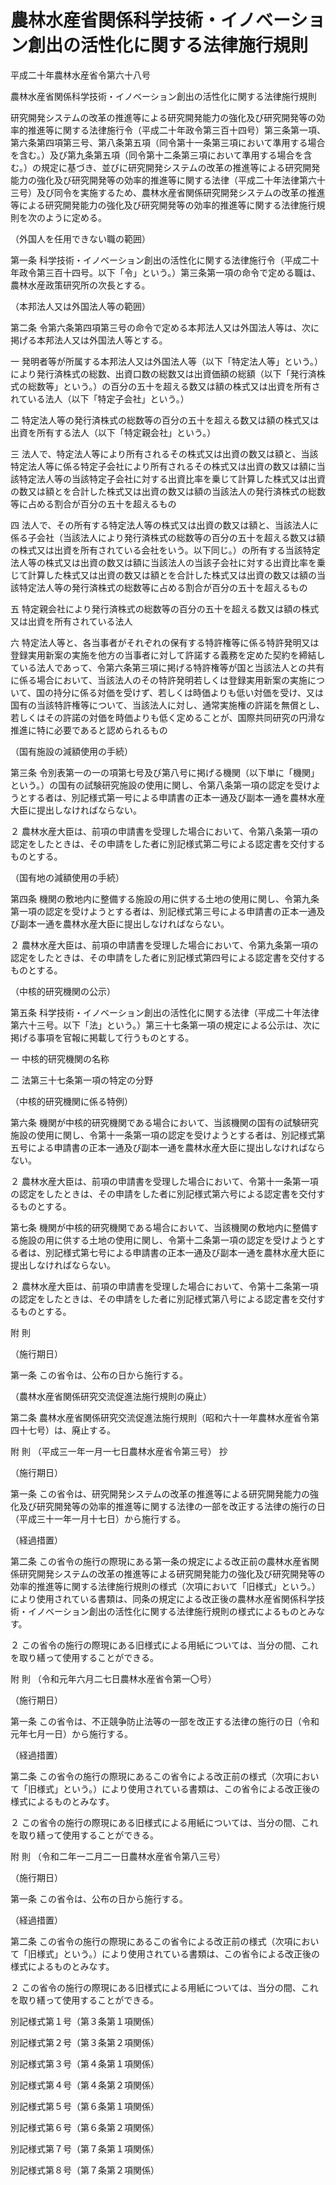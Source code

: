 # 農林水産省関係科学技術・イノベーション創出の活性化に関する法律施行規則

平成二十年農林水産省令第六十八号

農林水産省関係科学技術・イノベーション創出の活性化に関する法律施行規則

研究開発システムの改革の推進等による研究開発能力の強化及び研究開発等の効率的推進等に関する法律施行令（平成二十年政令第三百十四号）第三条第一項、第六条第四項第三号、第八条第五項（同令第十一条第三項において準用する場合を含む。）及び第九条第五項（同令第十二条第三項において準用する場合を含む。）の規定に基づき、並びに研究開発システムの改革の推進等による研究開発能力の強化及び研究開発等の効率的推進等に関する法律（平成二十年法律第六十三号）及び同令を実施するため、農林水産省関係研究開発システムの改革の推進等による研究開発能力の強化及び研究開発等の効率的推進等に関する法律施行規則を次のように定める。

（外国人を任用できない職の範囲）

第一条 科学技術・イノベーション創出の活性化に関する法律施行令（平成二十年政令第三百十四号。以下「令」という。）第三条第一項の命令で定める職は、農林水産政策研究所の次長とする。

（本邦法人又は外国法人等の範囲）

第二条 令第六条第四項第三号の命令で定める本邦法人又は外国法人等は、次に掲げる本邦法人又は外国法人等とする。

一 発明者等が所属する本邦法人又は外国法人等（以下「特定法人等」という。）により発行済株式の総数、出資口数の総数又は出資価額の総額（以下「発行済株式の総数等」という。）の百分の五十を超える数又は額の株式又は出資を所有されている法人（以下「特定子会社」という。）

二 特定法人等の発行済株式の総数等の百分の五十を超える数又は額の株式又は出資を所有する法人（以下「特定親会社」という。）

三 法人で、特定法人等により所有されるその株式又は出資の数又は額と、当該特定法人等に係る特定子会社により所有されるその株式又は出資の数又は額に当該特定法人等の当該特定子会社に対する出資比率を乗じて計算した株式又は出資の数又は額とを合計した株式又は出資の数又は額の当該法人の発行済株式の総数等に占める割合が百分の五十を超えるもの

四 法人で、その所有する特定法人等の株式又は出資の数又は額と、当該法人に係る子会社（当該法人により発行済株式の総数等の百分の五十を超える数又は額の株式又は出資を所有されている会社をいう。以下同じ。）の所有する当該特定法人等の株式又は出資の数又は額に当該法人の当該子会社に対する出資比率を乗じて計算した株式又は出資の数又は額とを合計した株式又は出資の数又は額の当該特定法人等の発行済株式の総数等に占める割合が百分の五十を超えるもの

五 特定親会社により発行済株式の総数等の百分の五十を超える数又は額の株式又は出資を所有されている法人

六 特定法人等と、各当事者がそれぞれの保有する特許権等に係る特許発明又は登録実用新案の実施を他方の当事者に対して許諾する義務を定めた契約を締結している法人であって、令第六条第三項に掲げる特許権等が国と当該法人との共有に係る場合において、当該法人のその特許発明若しくは登録実用新案の実施について、国の持分に係る対価を受けず、若しくは時価よりも低い対価を受け、又は国有の当該特許権等について、当該法人に対し、通常実施権の許諾を無償とし、若しくはその許諾の対価を時価よりも低く定めることが、国際共同研究の円滑な推進に特に必要であると認められるもの

（国有施設の減額使用の手続）

第三条 令別表第一の一の項第七号及び第八号に掲げる機関（以下単に「機関」という。）の国有の試験研究施設の使用に関し、令第八条第一項の認定を受けようとする者は、別記様式第一号による申請書の正本一通及び副本一通を農林水産大臣に提出しなければならない。

２ 農林水産大臣は、前項の申請書を受理した場合において、令第八条第一項の認定をしたときは、その申請をした者に別記様式第二号による認定書を交付するものとする。

（国有地の減額使用の手続）

第四条 機関の敷地内に整備する施設の用に供する土地の使用に関し、令第九条第一項の認定を受けようとする者は、別記様式第三号による申請書の正本一通及び副本一通を農林水産大臣に提出しなければならない。

２ 農林水産大臣は、前項の申請書を受理した場合において、令第九条第一項の認定をしたときは、その申請をした者に別記様式第四号による認定書を交付するものとする。

（中核的研究機関の公示）

第五条 科学技術・イノベーション創出の活性化に関する法律（平成二十年法律第六十三号。以下「法」という。）第三十七条第一項の規定による公示は、次に掲げる事項を官報に掲載して行うものとする。

一 中核的研究機関の名称

二 法第三十七条第一項の特定の分野

（中核的研究機関に係る特例）

第六条 機関が中核的研究機関である場合において、当該機関の国有の試験研究施設の使用に関し、令第十一条第一項の認定を受けようとする者は、別記様式第五号による申請書の正本一通及び副本一通を農林水産大臣に提出しなければならない。

２ 農林水産大臣は、前項の申請書を受理した場合において、令第十一条第一項の認定をしたときは、その申請をした者に別記様式第六号による認定書を交付するものとする。

第七条 機関が中核的研究機関である場合において、当該機関の敷地内に整備する施設の用に供する土地の使用に関し、令第十二条第一項の認定を受けようとする者は、別記様式第七号による申請書の正本一通及び副本一通を農林水産大臣に提出しなければならない。

２ 農林水産大臣は、前項の申請書を受理した場合において、令第十二条第一項の認定をしたときは、その申請をした者に別記様式第八号による認定書を交付するものとする。

附 則

（施行期日）

第一条 この省令は、公布の日から施行する。

（農林水産省関係研究交流促進法施行規則の廃止）

第二条 農林水産省関係研究交流促進法施行規則（昭和六十一年農林水産省令第四十七号）は、廃止する。

附 則 （平成三一年一月一七日農林水産省令第三号） 抄

（施行期日）

第一条 この省令は、研究開発システムの改革の推進等による研究開発能力の強化及び研究開発等の効率的推進等に関する法律の一部を改正する法律の施行の日（平成三十一年一月十七日）から施行する。

（経過措置）

第二条 この省令の施行の際現にある第一条の規定による改正前の農林水産省関係研究開発システムの改革の推進等による研究開発能力の強化及び研究開発等の効率的推進等に関する法律施行規則の様式（次項において「旧様式」という。）により使用されている書類は、同条の規定による改正後の農林水産省関係科学技術・イノベーション創出の活性化に関する法律施行規則の様式によるものとみなす。

２ この省令の施行の際現にある旧様式による用紙については、当分の間、これを取り繕って使用することができる。

附 則 （令和元年六月二七日農林水産省令第一〇号）

（施行期日）

第一条 この省令は、不正競争防止法等の一部を改正する法律の施行の日（令和元年七月一日）から施行する。

（経過措置）

第二条 この省令の施行の際現にあるこの省令による改正前の様式（次項において「旧様式」という。）により使用されている書類は、この省令による改正後の様式によるものとみなす。

２ この省令の施行の際現にある旧様式による用紙については、当分の間、これを取り繕って使用することができる。

附 則 （令和二年一二月二一日農林水産省令第八三号）

（施行期日）

第一条 この省令は、公布の日から施行する。

（経過措置）

第二条 この省令の施行の際現にあるこの省令による改正前の様式（次項において「旧様式」という。）により使用されている書類は、この省令による改正後の様式によるものとみなす。

２ この省令の施行の際現にある旧様式による用紙については、当分の間、これを取り繕って使用することができる。

別記様式第１号（第３条第１項関係）

[](/./pict/2FH00000049649.pdf)

別記様式第２号（第３条第２項関係）

[](/./pict/2FH00000049650.pdf)

別記様式第３号（第４条第１項関係）

[](/./pict/2FH00000049651.pdf)

別記様式第４号（第４条第２項関係）

[](/./pict/2FH00000049652.pdf)

別記様式第５号（第６条第１項関係）

[](/./pict/2FH00000049653.pdf)

別記様式第６号（第６条第２項関係）

[](/./pict/2FH00000049654.pdf)

別記様式第７号（第７条第１項関係）

[](/./pict/2FH00000049655.pdf)

別記様式第８号（第７条第２項関係）

[](/./pict/2FH00000049656.pdf)
